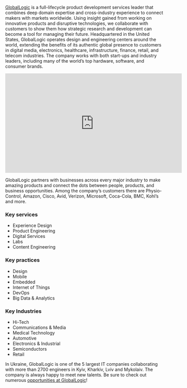 [GlobalLogic](https://www.globallogic.com/) is a full-lifecycle product development services leader that combines deep domain expertise and cross-industry experience to connect makers with markets worldwide. Using insight gained from working on innovative products and disruptive technologies, we collaborate with customers to show them how strategic research and development can become a tool for managing their future. Headquartered in the United States, GlobalLogic operates design and engineering centers around the world, extending the benefits of its authentic global presence to customers in digital media, electronics, healthcare, infrastructure, finance, retail, and telecom industries. The company works with both start-ups and industry leaders, including many of the world’s top hardware, software, and consumer brands.

<div class="videoWrapper">
<iframe width="560" height="315" src="https://www.youtube.com/embed/hB0A_-FnDJQ" frameborder="0" allowfullscreen></iframe>
</div>

GlobalLogic partners with businesses across every major industry to make amazing products and connect the dots between people, products, and business opportunities. Among the company’s customers there are Physio-Control, Amazon, Cisco, Avid, Verizon, Microsoft, Coca-Cola, BMC, Kohl’s and more.

### Key services
* Experience Design
* Product Engineering
* Digital Services
* Labs
* Content Engineering


### Key practices
* Design
* Mobile
* Embedded
* Internet of Things
* DevOps
* Big Data & Analytics


### Key Industries
* Hi-Tech
* Communications & Media
* Medical Technology
* Automotive
* Electronics & Industrial
* Semiconductors
* Retail

In Ukraine, GlobalLogic is one of the 5 largest IT companies collaborating with more than 2700 engineers in Kyiv, Kharkiv, Lviv and Mykolaiv. The company is always happy to meet new talents. Be sure to check out numerous [opportunities at GlobalLogic](https://www.globallogic.com/ua/work-with-us/)!
